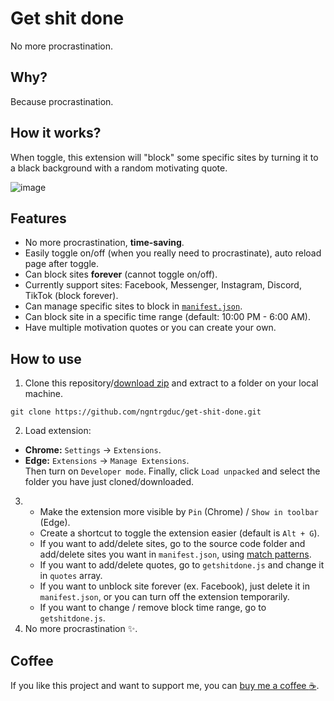 # Get shit done
No more procrastination.

## Why?
Because procrastination.

## How it works?
When toggle, this extension will "block" some specific sites by turning it to a black background with a random motivating quote.

![image](https://github.com/ngntrgduc/get-shit-done/assets/47920109/798e2248-9fd7-4427-8dac-4123c0c72f79)

## Features
- No more procrastination, **time-saving**.
- Easily toggle on/off (when you really need to procrastinate), auto reload page after toggle.
- Can block sites **forever** (cannot toggle on/off).
- Currently support sites: Facebook, Messenger, Instagram, Discord, TikTok (block forever).
- Can manage specific sites to block in [`manifest.json`](/manifest.json).
- Can block site in a specific time range (default: 10:00 PM - 6:00 AM).
- Have multiple motivation quotes or you can create your own.

## How to use
1. Clone this repository/[download zip](https://github.com/ngntrgduc/get-shit-done/archive/refs/heads/master.zip) and extract to a folder on your local machine. 
```git
git clone https://github.com/ngntrgduc/get-shit-done.git
```

2. Load extension:
- **Chrome:**  `Settings` -> `Extensions`.
- **Edge:**  `Extensions` -> `Manage Extensions`. \
Then turn on `Developer mode`. Finally, click `Load unpacked` and select the folder you have just cloned/downloaded.

3. - Make the extension more visible by `Pin` (Chrome) / `Show in toolbar` (Edge). 
   - Create a shortcut to toggle the extension easier (default is `Alt + G`).
   - If you want to add/delete sites, go to the source code folder and add/delete sites you want in `manifest.json`, using [match patterns](https://developer.chrome.com/docs/extensions/mv3/match_patterns/).
   - If you want to add/delete quotes, go to `getshitdone.js` and change it in `quotes` array.
   - If you want to unblock site forever (ex. Facebook), just delete it in `manifest.json`, or you can turn off the extension temporarily.
   - If you want to change / remove block time range, go to `getshitdone.js`.
4. No more procrastination ✨.

## Coffee
If you like this project and want to support me, you can [buy me a coffee :coffee:](https://ko-fi.com/ngntrgduc).
